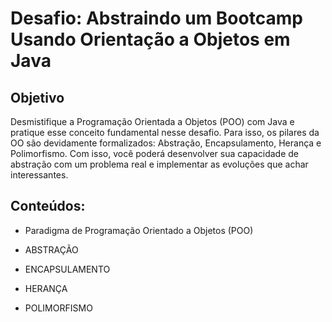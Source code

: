 # Desafio: Abstraindo um Bootcamp Usando Orientação a Objetos em Java

## Objetivo

Desmistifique a Programação Orientada a Objetos (POO) com Java e pratique esse conceito fundamental nesse desafio. Para isso, os pilares da OO são devidamente formalizados: Abstração, Encapsulamento, Herança e Polimorfismo. Com isso, você poderá desenvolver sua capacidade de abstração com um problema real e implementar as evoluções que achar interessantes.

## Conteúdos:

- Paradigma de Programação Orientado a Objetos (POO)

- ABSTRAÇÃO

- ENCAPSULAMENTO

- HERANÇA

- POLIMORFISMO
